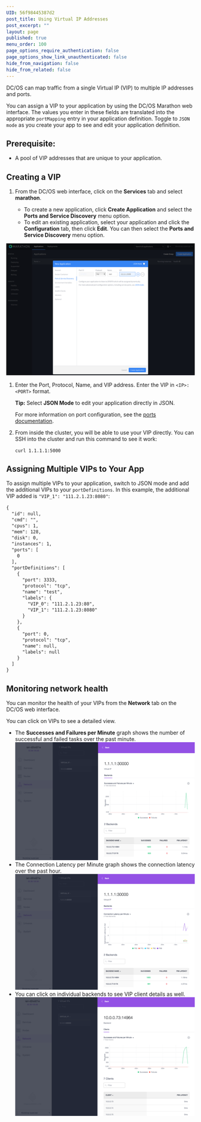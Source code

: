 ```yaml
---
UID: 56f98445387d2
post_title: Using Virtual IP Addresses
post_excerpt: ""
layout: page
published: true
menu_order: 100
page_options_require_authentication: false
page_options_show_link_unauthenticated: false
hide_from_navigation: false
hide_from_related: false
---
```

DC/OS can map traffic from a single Virtual IP (VIP) to multiple IP addresses and ports.

You can assign a VIP to your application by using the DC/OS Marathon web interface. The values you enter in these fields are translated into the appropriate `portMapping` entry in your application definition. Toggle to `JSON mode` as you create your app to see and edit your application definition.

## Prerequisite:

*   A pool of VIP addresses that are unique to your application.


## Creating a VIP

1.  From the DC/OS web interface, click on the **Services** tab and select **marathon**.
    
    *   To create a new application, click **Create Application** and select the **Ports and Service Discovery** menu option. 
    *   To edit an existing application, select your application and click the **Configuration** tab, then click **Edit**. You can then select the **Ports and Service Discovery** menu option. 
    
![Ports in Marathon UI](/assets/images/ui-marathon-ports.png)

1.  Enter the Port, Protocol, Name, and VIP address. Enter the VIP in `<IP>:<PORT>` format.
    
    **Tip:** Select **JSON Mode** to edit your application directly in JSON.
    
    For more information on port configuration, see the [ports documentation][1].

1.  From inside the cluster, you will be able to use your VIP directly. You can SSH into the cluster and run this command to see it work:
    
        curl 1.1.1.1:5000
        

## Assigning Multiple VIPs to Your App

To assign multiple VIPs to your application, switch to JSON mode and add the additional VIPs to your `portDefinitions`. In this example, the additional VIP added is `"VIP_1": "111.2.1.23:8080"`:

    {
      "id": null,
      "cmd": "",
      "cpus": 1,
      "mem": 128,
      "disk": 0,
      "instances": 1,
      "ports": [
        0
      ],
      "portDefinitions": [
        {
          "port": 3333,
          "protocol": "tcp",
          "name": "test",
          "labels": {
            "VIP_0": "111.2.1.23:80",
            "VIP_1": "111.2.1.23:8080"
          }
        },
        {
          "port": 0,
          "protocol": "tcp",
          "name": null,
          "labels": null
        }
      ]
    }
    
## Monitoring network health

You can monitor the health of your VIPs from the **Network** tab on the DC/OS web interface. 

You can click on VIPs to see a detailed view. 

- The **Successes and Failures per Minute** graph shows the number of successful and failed tasks over the past minute.
  ![VIP details Successes and Failures per Minute](/assets/images/network-2.png)  
- The Connection Latency per Minute graph shows the connection latency over the past hour.
  ![VIP details connection latency over the past hour](/assets/images/network-3.png)
- You can click on individual backends to see VIP client details as well.
  ![VIP details backend](/assets/images/network-4.png)


 [1]: http://mesosphere.github.io/marathon/docs/ports.html
